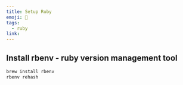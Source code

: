 ```yaml
---
title: Setup Ruby
emoji: 📝
tags:
  - ruby
link:
---
```


## Install rbenv - ruby version management tool

```sh
brew install rbenv
rbenv rehash
```

